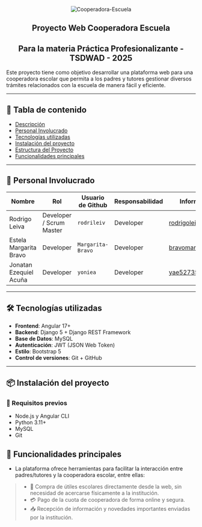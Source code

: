 <p align="center">
  <img src="https://github.com/user-attachments/assets/2ddd2f0e-58be-4cc0-aeab-447bc7f202cc" alt="Cooperadora-Escuela"/>
</p>

<h2 align="center">
  Proyecto Web Cooperadora Escuela
</h2>
<h2 align="center">
  Para la materia Práctica Profesionalizante - TSDWAD - 2025
</h2>

Este proyecto tiene como objetivo desarrollar una plataforma web para una cooperadora escolar que permita a los padres y tutores gestionar diversos trámites relacionados con la escuela de manera fácil y eficiente.

---

## 📑 Tabla de contenido

- [Descripción](#descripción)
- [Personal Involucrado](#-personal-involucrado)
- [Tecnologías utilizadas](#️-tecnologías-utilizadas)
- [Instalación del proyecto](#-instalación-del-proyecto)
- [Estructura del Proyecto](#️-estructura-del-proyecto)
- [Funcionalidades principales](#-funcionalidades-principales)


---

## 👥 Personal Involucrado

| Nombre                   | Rol                     | Usuario de Github   | Responsabilidad | Información de contacto         |
|--------------------------|--------------------------|----------------------|------------------|----------------------------------|
| Rodrigo Leiva            | Developer / Scrum Master | `rodrileiv`          | Developer        | rodrigoleiva1995@hotmail.com    |
| Estela Margarita Bravo   | Developer                | `Margarita-Bravo`    | Developer        | bravomargarita3329@gmail.com    |
| Jonatan Ezequiel Acuña   | Developer                | `yoniea`             | Developer        | yae52735@gmail.com              |

---

## 🛠️ Tecnologías utilizadas

- **Frontend**: Angular 17+
- **Backend**: Django 5 + Django REST Framework
- **Base de Datos**: MySQL
- **Autenticación**: JWT (JSON Web Token)
- **Estilo**: Bootstrap 5
- **Control de versiones**: Git + GitHub

---

## 📦 Instalación del proyecto

### 🔹 Requisitos previos

- Node.js y Angular CLI
- Python 3.11+
- MySQL
- Git

## 🚀 Funcionalidades principales

- La plataforma ofrece herramientas para facilitar la interacción entre padres/tutores y la cooperadora escolar, entre ellas:
> - 🛒 Compra de útiles escolares directamente desde la web, sin necesidad de acercarse físicamente a la institución.
  > - 💳 Pago de la cuota de cooperadora de forma online y segura.
  > - 📥 Recepción de información y novedades importantes enviadas por la institución.
